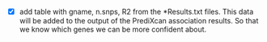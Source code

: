 - [x] add table with gname, n.snps, R2 from the *Results.txt files. This data will be added to the output of the PrediXcan association results. So that we know which genes we can be more confident about.
